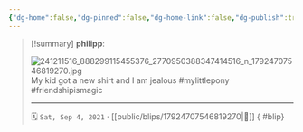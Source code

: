 ```yaml
---
{"dg-home":false,"dg-pinned":false,"dg-home-link":false,"dg-publish":true,"type":"blip","disabled rules":["yaml-title","yaml-title-alias","file-name-heading"],"title":"philipp on instagram @ 2021-09-04","created-date":"2021-09-04T12:00:00","updated-date":"2025-05-02T17:43:08","dg-path":"blips/17924707546819270.md","permalink":"/blips/17924707546819270/","dgPassFrontmatter":true}
---
```


> [!summary] **philipp**:
>
> ![241211516_888299115455376_2770950388347414516_n_17924707546819270.jpg](/img/user/attachments/241211516_888299115455376_2770950388347414516_n_17924707546819270.jpg)
> My kid got a new shirt and I am jealous #mylittlepony #friendshipismagic
> - - -
>
> 🗓️ `Sat, Sep 4, 2021` · [[public/blips/17924707546819270\|🔗]]
{ #blip}

